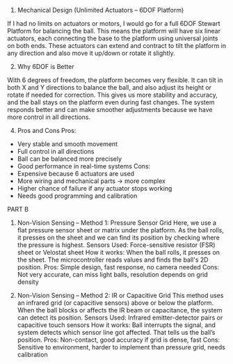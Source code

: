 1. Mechanical Design (Unlimited Actuators – 6DOF Platform)


If I had no limits on actuators or motors, I would go for a full 6DOF Stewart Platform for balancing the ball. This means the platform will have six linear actuators, each connecting the base to the platform using universal joints on both ends. These actuators can extend and contract to tilt the platform in any direction and also move it up/down or rotate it slightly.

2. Why 6DOF is Better


With 6 degrees of freedom, the platform becomes very flexible. It can tilt in both X and Y directions to balance the ball, and also adjust its height or rotate if needed for correction. This gives us more stability and accuracy, and the ball stays on the platform even during fast changes. The system responds better and can make smoother adjustments because we have more control in all directions.


4. Pros and Cons
Pros:
* Very stable and smooth movement
* Full control in all directions
* Ball can be balanced more precisely
* Good performance in real-time systems
Cons:
* Expensive because 6 actuators are used
* More wiring and mechanical parts → more complex
* Higher chance of failure if any actuator stops working
* Needs good programming and calibration

PART B
1. Non-Vision Sensing – Method 1: Pressure Sensor Grid
Here, we use a flat pressure sensor sheet or matrix under the platform. As the ball rolls, it presses on the sheet and we can find its position by checking where the pressure is highest.
Sensors Used: Force-sensitive resistor (FSR) sheet or Velostat sheet How it works: When the ball rolls, it presses on the sheet. The microcontroller reads values and finds the ball's 2D position. Pros: Simple design, fast response, no camera needed Cons: Not very accurate, can miss light balls, resolution depends on grid density

2. Non-Vision Sensing – Method 2: IR or Capacitive Grid
This method uses an infrared grid (or capacitive sensors) above or below the platform. When the ball blocks or affects the IR beam or capacitance, the system can detect its position.
Sensors Used: Infrared emitter-detector pairs or capacitive touch sensors How it works: Ball interrupts the signal, and system detects which sensor line got affected. That tells us the ball’s position. Pros: Non-contact, good accuracy if grid is dense, fast Cons: Sensitive to environment, harder to implement than pressure grid, needs calibration
